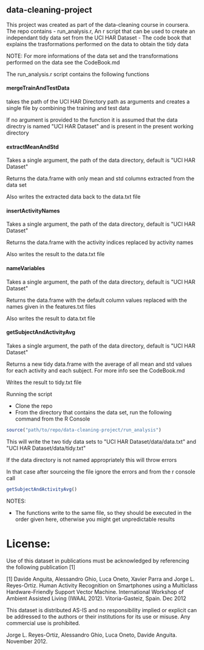 ## data-cleaning-project

This project was created as part of the data-cleaning course in coursera. 
The repo contains
    - run_analysis.r, An r script that can be used to create an independant tidy data set from the UCI HAR Dataset
    - The code book that explains the trasformations performed on the data to obtain the tidy data

NOTE:
For more informations of the data set and the transformations performed on the data see the CodeBook.md

The run_analysis.r script contains the following functions

#### mergeTrainAndTestData
takes the path of the UCI HAR Directory path as arguments and creates a single file by combining the training and test data

If no argument is provided to the function it is assumed that the data directry is named "UCI HAR Dataset" and is present in the present working directory 

#### extractMeanAndStd
Takes a single argument, the path of the data directory, default is "UCI HAR Dataset"

Returns the data.frame with only mean and std columns extracted from the data set

Also writes the extracted data back to the data.txt file

#### insertActivityNames
Takes a single argument, the path of the data directory, default is "UCI HAR Dataset"

Returns the data.frame with the activity indices replaced by activity names

Also writes the result to the data.txt file

#### nameVariables
Takes a single argument, the path of the data directory, default is "UCI HAR Dataset"

Returns the data.frame with the default column values replaced with the names given in the features.txt files

Also writes the result to data.txt file

#### getSubjectAndActivityAvg
Takes a single argument, the path of the data directory, default is "UCI HAR Dataset"

Returns a new tidy data.frame with the average of all mean and std values for each activity and each subject. For more info see the CodeBook.md

Writes the result to tidy.txt file

Running the script

- Clone the repo
- From the directory that contains the data set, run the following command from the R Console

```R
source("path/to/repo/data-cleaning-project/run_analysis")
```

This will write the two tidy data sets to "UCI HAR Dataset/data/data.txt" and "UCI HAR Dataset/data/tidy.txt"

If the data directory is not named appropriately this will throw errors

In that case after sourceing the file ignore the errors and from the r console call

```R
getSubjectAndActivityAvg()
```

NOTES:
- The functions write to the same file, so they should be executed in the order given here, otherwise you might get unpredictable results

License:
========
Use of this dataset in publications must be acknowledged by referencing the following publication [1] 

[1] Davide Anguita, Alessandro Ghio, Luca Oneto, Xavier Parra and Jorge L. Reyes-Ortiz. Human Activity Recognition on Smartphones using a Multiclass Hardware-Friendly Support Vector Machine. International Workshop of Ambient Assisted Living (IWAAL 2012). Vitoria-Gasteiz, Spain. Dec 2012

This dataset is distributed AS-IS and no responsibility implied or explicit can be addressed to the authors or their institutions for its use or misuse. Any commercial use is prohibited.

Jorge L. Reyes-Ortiz, Alessandro Ghio, Luca Oneto, Davide Anguita. November 2012.



